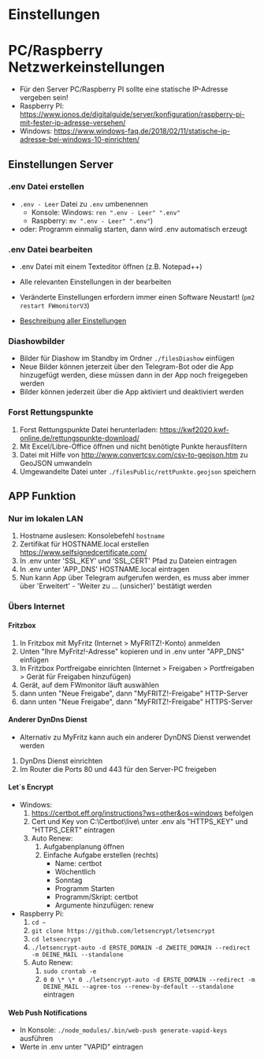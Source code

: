 # Einstellungen

# PC/Raspberry Netzwerkeinstellungen

-   Für den Server PC/Raspberry PI sollte eine statische IP-Adresse vergeben sein!
-   Raspberry PI:
    https://www.ionos.de/digitalguide/server/konfiguration/raspberry-pi-mit-fester-ip-adresse-versehen/
-   Windows: https://www.windows-faq.de/2018/02/11/statische-ip-adresse-bei-windows-10-einrichten/

## Einstellungen Server

### .env Datei erstellen

-   `.env - Leer` Datei zu `.env` umbenennen
    -   Konsole: Windows: `ren ".env - Leer" ".env"`
    -   Raspberry: `mv ".env - Leer" ".env"`)
-   oder: Programm einmalig starten, dann wird .env automatisch erzeugt

### .env Datei bearbeiten

-   .env Datei mit einem Texteditor öffnen (z.B. Notepad++)
-   Alle relevanten Einstellungen in der bearbeiten
-   Veränderte Einstellungen erfordern immer einen Software Neustart! (`pm2 restart FWmonitorV3`)

-   [Beschreibung aller Einstellungen](Einstellungen_env.md)

### Diashowbilder

-   Bilder für Diashow im Standby im Ordner `./filesDiashow` einfügen
-   Neue Bilder können jeterzeit über den Telegram-Bot oder die App hinzugefügt werden, diese müssen
    dann in der App noch freigegeben werden
-   Bilder können jederzeit über die App aktiviert und deaktiviert werden

### Forst Rettungspunkte

1. Forst Rettungspunkte Datei herunterladen: https://kwf2020.kwf-online.de/rettungspunkte-download/
2. Mit Excel/Libre-Office öffnen und nicht benötigte Punkte herausfiltern
3. Datei mit Hilfe von http://www.convertcsv.com/csv-to-geojson.htm zu GeoJSON umwandeln
4. Umgewandelte Datei unter `./filesPublic/rettPunkte.geojson` speichern

## APP Funktion

### Nur im lokalen LAN

1. Hostname auslesen: Konsolebefehl `hostname`
2. Zertifikat für HOSTNAME.local erstellen https://www.selfsignedcertificate.com/
3. In .env unter 'SSL_KEY' und 'SSL_CERT' Pfad zu Dateien eintragen
4. In .env unter 'APP_DNS' HOSTNAME.local eintragen
5. Nun kann App über Telegram aufgerufen werden, es muss aber immer über 'Erweitert' - 'Weiter zu
   ... (unsicher)' bestätigt werden

### Übers Internet

#### Fritzbox

1.  In Fritzbox mit MyFritz (Internet > MyFRITZ!-Konto) anmelden
2.  Unten "Ihre MyFritz!-Adresse" kopieren und in .env unter "APP_DNS" einfügen
3.  In Fritzbox Portfreigabe einrichten (Internet > Freigaben > Portfreigaben > Gerät für Freigaben
    hinzufügen)
4.  Gerät, auf dem FWmonitor läuft auswählen
5.  dann unten "Neue Freigabe", dann "MyFRITZ!-Freigabe" HTTP-Server
6.  dann unten "Neue Freigabe", dann "MyFRITZ!-Freigabe" HTTPS-Server

#### Anderer DynDns Dienst

-   Alternativ zu MyFritz kann auch ein anderer DynDNS Dienst verwendet werden

1. DynDns Dienst einrichten
2. Im Router die Ports 80 und 443 für den Server-PC freigeben

#### Let´s Encrypt

-   Windows:
    1.  https://certbot.eff.org/instructions?ws=other&os=windows befolgen
    2.  Cert und Key von C:\Certbot\live\ unter .env als "HTTPS_KEY" und "HTTPS_CERT" eintragen
    3.  Auto Renew:
        1. Aufgabenplanung öffnen
        2. Einfache Aufgabe erstellen (rechts)
            - Name: certbot
            - Wöchentlich
            - Sonntag
            - Programm Starten
            - Programm/Skript: certbot
            - Argumente hinzufügen: renew
-   Raspberry Pi:
    1. `cd ~`
    2. `git clone https://github.com/letsencrypt/letsencrypt`
    3. `cd letsencrypt`
    4. `./letsencrypt-auto -d ERSTE_DOMAIN -d ZWEITE_DOMAIN --redirect -m DEINE_MAIL --standalone`
    5. Auto Renew:
        1. `sudo crontab -e`
        2. `0 0 \* \* 0 ./letsencrypt-auto -d ERSTE_DOMAIN --redirect -m DEINE_MAIL --agree-tos --renew-by-default --standalone`
           eintragen

#### Web Push Notifications

-   In Konsole: `./node_modules/.bin/web-push generate-vapid-keys` ausführen
-   Werte in .env unter "VAPID" eintragen
